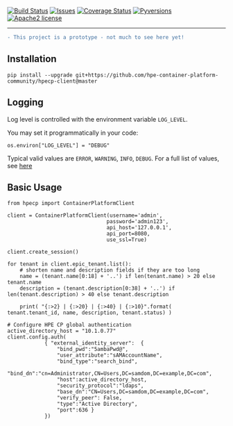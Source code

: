 [![Build Status](https://travis-ci.org/hpe-container-platform-community/hpecp-python-library.svg?branch=master)](https://travis-ci.org/hpe-container-platform-community/hpecp-python-library)
[![Issues](https://img.shields.io/github/issues/hpe-container-platform-community/hpecp-python-library/bug.svg)](https://github.com/hpe-container-platform-community/hpecp-python-library/issues?q=is%3Aissue+is%3Aopen+label%3A"bug")
[![Coverage Status](https://coveralls.io/repos/github/hpe-container-platform-community/hpecp-python-library/badge.svg?branch=master)](https://coveralls.io/github/hpe-container-platform-community/hpecp-python-library?branch=master)
[![Pyversions](https://img.shields.io/badge/Pyversions-2.7,%203.5,%203.6,%203.7-green.svg)](https://github.com/hpe-container-platform-community/hpecp-python-library/blob/master/tox.ini#L7)
[![Apache2 license](http://img.shields.io/badge/license-apache2-brightgreen.svg)](http://opensource.org/licenses/Apache-2.0)

----

```diff
- This project is a prototype - not much to see here yet!
```

## Installation

```shell
pip install --upgrade git+https://github.com/hpe-container-platform-community/hpecp-client@master
```

## Logging

Log level is controlled with the environment variable `LOG_LEVEL`.

You may set it programmatically in your code:

```py3
os.environ["LOG_LEVEL"] = "DEBUG"
```

Typical valid values are `ERROR`, `WARNING`, `INFO`, `DEBUG`. For a full list of values, see [here](https://docs.python.org/3/library/logging.html#logging-levels)

## Basic Usage

```py3
from hpecp import ContainerPlatformClient

client = ContainerPlatformClient(username='admin', 
                                password='admin123', 
                                api_host='127.0.0.1', 
                                api_port=8080,
                                use_ssl=True)

client.create_session()

for tenant in client.epic_tenant.list():
    # shorten name and description fields if they are too long
    name = (tenant.name[0:18] + '..') if len(tenant.name) > 20 else tenant.name
    description = (tenant.description[0:38] + '..') if len(tenant.description) > 40 else tenant.description
    
    print( "{:>2} | {:>20} | {:>40} | {:>10}".format( tenant.tenant_id, name, description, tenant.status) )

# Configure HPE CP global authentication
active_directory_host = "10.1.0.77"
client.config.auth(
            { "external_identity_server":  {
                "bind_pwd":"5ambaPwd@",
                "user_attribute":"sAMAccountName",
                "bind_type":"search_bind",
                "bind_dn":"cn=Administrator,CN=Users,DC=samdom,DC=example,DC=com",
                "host":active_directory_host,
                "security_protocol":"ldaps",
                "base_dn":"CN=Users,DC=samdom,DC=example,DC=com",
                "verify_peer": False,
                "type":"Active Directory",
                "port":636 }
            })
```
